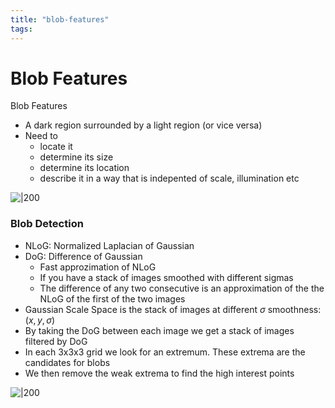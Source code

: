 ```yaml
---
title: "blob-features"
tags: 
---
```


# Blob Features

Blob Features
- A dark region surrounded by a light region (or vice versa)
- Need to
	- locate it
	- determine its size
	- determine its location
	- describe it in a way that is indepented of scale, illumination etc
	
![|200](https://i.imgur.com/uc0rIJr.png)

### Blob Detection
- NLoG: Normalized Laplacian of Gaussian
- DoG: Difference of Gaussian
	- Fast approzimation of NLoG
	- If you have a stack of images smoothed with different sigmas
	- The difference of any two consecutive is an approximation of the the NLoG of the first of the two images
- Gaussian Scale Space is the stack of images at different $\sigma$ smoothness: $(x, y, \sigma)$
- By taking the DoG between each image we get a stack of images filtered by DoG
- In each 3x3x3 grid we look for an extremum. These extrema are the candidates for blobs
- We then remove the weak extrema to find the high interest points

![|200](https://i.imgur.com/IfIE6R4.png)